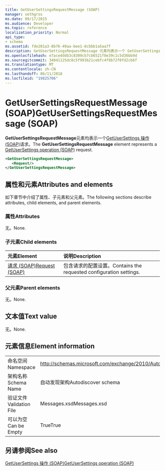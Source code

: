 ```yaml
---
title: GetUserSettingsRequestMessage (SOAP)
manager: sethgros
ms.date: 09/17/2015
ms.audience: Developer
ms.topic: reference
localization_priority: Normal
api_type:
- schema
ms.assetid: fde201a3-8b76-49aa-bee1-8cbbb1a5aa7f
description: GetUserSettingsRequestMessage 元素均表示一个 GetUserSettings 操作 (SOAP) 请求。
ms.openlocfilehash: e7acedddb3c8309cb7cb6521f8e39c1c5d36bb9d
ms.sourcegitcommit: 34041125dc8c5f993b21cebfc4f8b72f0fd2cb6f
ms.translationtype: MT
ms.contentlocale: zh-CN
ms.lasthandoff: 06/11/2018
ms.locfileid: "19825706"
---
```

# <a name="getusersettingsrequestmessage-soap"></a><span data-ttu-id="06b14-103">GetUserSettingsRequestMessage (SOAP)</span><span class="sxs-lookup"><span data-stu-id="06b14-103">GetUserSettingsRequestMessage (SOAP)</span></span>

<span data-ttu-id="06b14-104">**GetUserSettingsRequestMessage**元素均表示一个[GetUserSettings 操作 (SOAP)](getusersettings-operation-soap.md)请求。</span><span class="sxs-lookup"><span data-stu-id="06b14-104">The **GetUserSettingsRequestMessage** element represents a [GetUserSettings operation (SOAP)](getusersettings-operation-soap.md) request.</span></span> 
  
```XML
<GetUserSettingsRequestMessage>
   <Request/>
</GetUserSettingsRequestMessage>
```

## <a name="attributes-and-elements"></a><span data-ttu-id="06b14-105">属性和元素</span><span class="sxs-lookup"><span data-stu-id="06b14-105">Attributes and elements</span></span>

<span data-ttu-id="06b14-106">如下章节中介绍了属性、子元素和父元素。</span><span class="sxs-lookup"><span data-stu-id="06b14-106">The following sections describe attributes, child elements, and parent elements.</span></span>
  
### <a name="attributes"></a><span data-ttu-id="06b14-107">属性</span><span class="sxs-lookup"><span data-stu-id="06b14-107">Attributes</span></span>

<span data-ttu-id="06b14-108">无。</span><span class="sxs-lookup"><span data-stu-id="06b14-108">None.</span></span>
  
### <a name="child-elements"></a><span data-ttu-id="06b14-109">子元素</span><span class="sxs-lookup"><span data-stu-id="06b14-109">Child elements</span></span>

|<span data-ttu-id="06b14-110">**元素**</span><span class="sxs-lookup"><span data-stu-id="06b14-110">**Element**</span></span>|<span data-ttu-id="06b14-111">**说明**</span><span class="sxs-lookup"><span data-stu-id="06b14-111">**Description**</span></span>|
|:-----|:-----|
|[<span data-ttu-id="06b14-112">请求 (SOAP)</span><span class="sxs-lookup"><span data-stu-id="06b14-112">Request (SOAP)</span></span>](request-soap.md) <br/> |<span data-ttu-id="06b14-113">包含请求的配置设置。</span><span class="sxs-lookup"><span data-stu-id="06b14-113">Contains the requested configuration settings.</span></span>  <br/> |
   
### <a name="parent-elements"></a><span data-ttu-id="06b14-114">父元素</span><span class="sxs-lookup"><span data-stu-id="06b14-114">Parent elements</span></span>

<span data-ttu-id="06b14-115">无。</span><span class="sxs-lookup"><span data-stu-id="06b14-115">None.</span></span>
  
## <a name="text-value"></a><span data-ttu-id="06b14-116">文本值</span><span class="sxs-lookup"><span data-stu-id="06b14-116">Text value</span></span>

<span data-ttu-id="06b14-117">无。</span><span class="sxs-lookup"><span data-stu-id="06b14-117">None.</span></span>
  
## <a name="element-information"></a><span data-ttu-id="06b14-118">元素信息</span><span class="sxs-lookup"><span data-stu-id="06b14-118">Element information</span></span>

|||
|:-----|:-----|
|<span data-ttu-id="06b14-119">命名空间</span><span class="sxs-lookup"><span data-stu-id="06b14-119">Namespace</span></span>  <br/> |http://schemas.microsoft.com/exchange/2010/Autodiscover  <br/> |
|<span data-ttu-id="06b14-120">架构名称</span><span class="sxs-lookup"><span data-stu-id="06b14-120">Schema Name</span></span>  <br/> |<span data-ttu-id="06b14-121">自动发现架构</span><span class="sxs-lookup"><span data-stu-id="06b14-121">Autodiscover schema</span></span>  <br/> |
|<span data-ttu-id="06b14-122">验证文件</span><span class="sxs-lookup"><span data-stu-id="06b14-122">Validation File</span></span>  <br/> |<span data-ttu-id="06b14-123">Messages.xsd</span><span class="sxs-lookup"><span data-stu-id="06b14-123">Messages.xsd</span></span>  <br/> |
|<span data-ttu-id="06b14-124">可以为空</span><span class="sxs-lookup"><span data-stu-id="06b14-124">Can be Empty</span></span>  <br/> |<span data-ttu-id="06b14-125">True</span><span class="sxs-lookup"><span data-stu-id="06b14-125">True</span></span>  <br/> |
   
## <a name="see-also"></a><span data-ttu-id="06b14-126">另请参阅</span><span class="sxs-lookup"><span data-stu-id="06b14-126">See also</span></span>



[<span data-ttu-id="06b14-127">GetUserSettings 操作 (SOAP)</span><span class="sxs-lookup"><span data-stu-id="06b14-127">GetUserSettings operation (SOAP)</span></span>](getusersettings-operation-soap.md)

